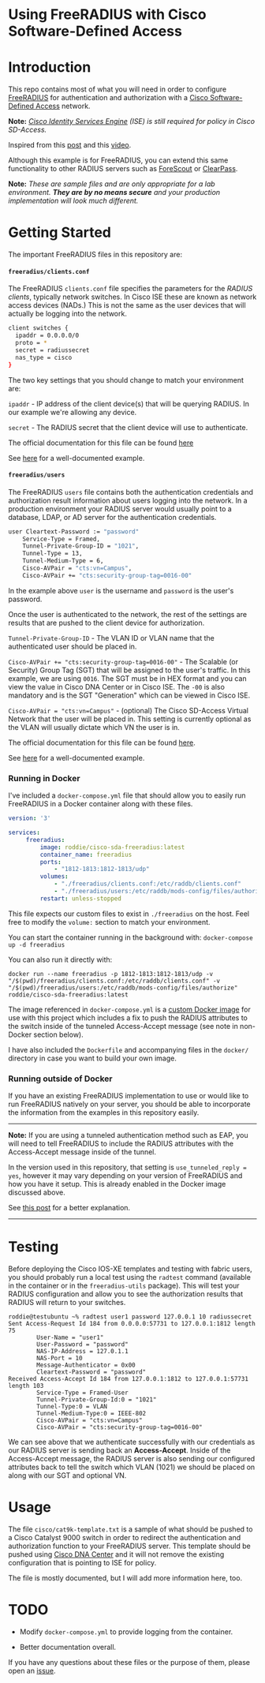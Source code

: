 # Using FreeRADIUS with Cisco Software-Defined Access

# Introduction
This repo contains most of what you will need in order to configure [FreeRADIUS](https://freeradius.org/) for authentication and authorization with a [Cisco Software-Defined Access](https://www.cisco.com/c/en/us/solutions/enterprise-networks/software-defined-access/index.html) network.

**Note:** _[Cisco Identity Services Engine](https://www.cisco.com/c/en/us/products/security/identity-services-engine/index.html) (ISE) is still required for policy in Cisco SD-Access._

Inspired from this [post](https://community.cisco.com/t5/networking-documents/how-to-use-group-based-policies-with-3rd-party-radius-using/ta-p/3930041) and this [video](https://www.youtube.com/watch?v=ZoNKa9X1Xjk&list=UUHDBMhhEDalzaiFGXOhHJDg&index=1). 


Although this example is for FreeRADIUS, you can extend this same functionality to other RADIUS servers such as [ForeScout](https://www.forescout.com/) or [ClearPass](https://www.arubanetworks.com/products/security/network-access-control/). 

**Note:** _These are sample files and are only appropriate for a lab environment.  **They are by no means secure** and your production implementation will look much different._

# Getting Started

The important FreeRADIUS files in this repository are:

#### `freeradius/clients.conf`

The FreeRADIUS `clients.conf` file specifies the  parameters for the _RADIUS clients_, typically  network switches.  In Cisco ISE these are known as network access devices (NADs.)  This is not the same as the user devices that will actually be logging into the network.

```sh
client switches {
  ipaddr = 0.0.0.0/0
  proto = *
  secret = radiussecret
  nas_type = cisco
}
```

The two key settings that you should change to match your environment are:

`ipaddr` - IP address of the client device(s) that will be querying RADIUS.  In our example we're allowing any device.

`secret` - The RADIUS secret that the client device will use to authenticate.

The official documentation for this file can be found [here](https://freeradius.org/radiusd/man/clients.html) 

See [here](https://github.com/FreeRADIUS/freeradius-server/blob/v3.0.x/raddb/clients.conf) for a well-documented example.

#### `freeradius/users`

The FreeRADIUS `users` file contains both the authentication credentials and authorization result information about users logging into the network.  In a production environment your RADIUS server would usually point to a database, LDAP, or AD server for the authentication credentials.

```sh
user Cleartext-Password := "password"
	Service-Type = Framed,
	Tunnel-Private-Group-ID = "1021",
	Tunnel-Type = 13,
	Tunnel-Medium-Type = 6,
	Cisco-AVPair = "cts:vn=Campus",
	Cisco-AVPair += "cts:security-group-tag=0016-00"
```

In the example above `user` is the username and `password` is the user's password. 

Once the user is authenticated to the network, the rest of the settings are results that are pushed to the client device for authorization.

`Tunnel-Private-Group-ID` - The VLAN ID or VLAN name that the authenticated user should be placed in.

`Cisco-AVPair += "cts:security-group-tag=0016-00"` - The Scalable (or Security) Group Tag (SGT) that will be assigned to the user's traffic.  In this example, we are using `0016`.  The SGT must be in HEX format and you can view the value in Cisco DNA Center or in Cisco ISE.  The `-00` is also mandatory and is the SGT "Generation" which can be viewed in Cisco ISE.

`Cisco-AVPair = "cts:vn=Campus"` - (optional) The Cisco SD-Access Virtual Network that the user will be placed in.  This setting is currently optional as the VLAN will usually dictate which VN the user is in.

The official documentation for this file can be found [here](https://freeradius.org/radiusd/man/users.html).

See [here](https://github.com/FreeRADIUS/freeradius-server/blob/v3.0.x/raddb/mods-config/files/authorize) for a well-documented example.

### Running in Docker

I've included a `docker-compose.yml` file that should allow you to easily run FreeRADIUS in a Docker container along with these files. 

```yaml
version: '3'

services:
     freeradius:
         image: roddie/cisco-sda-freeradius:latest
         container_name: freeradius
         ports:
             - "1812-1813:1812-1813/udp"
         volumes:
             - "./freeradius/clients.conf:/etc/raddb/clients.conf"
             - "./freeradius/users:/etc/raddb/mods-config/files/authorize"
         restart: unless-stopped
```

This file expects our custom files to exist in `./freeradius` on the host.  Feel free to modify the `volume:` section to match your environment.

You can start the container running in the background with: `docker-compose up -d freeradius`

You can also run it directly with:

`docker run --name freeradius -p 1812-1813:1812-1813/udp -v "/$(pwd)/freeradius/clients.conf:/etc/raddb/clients.conf" -v "/$(pwd)/freeradius/users:/etc/raddb/mods-config/files/authorize" roddie/cisco-sda-freeradius:latest`

The image referenced in `docker-compose.yml` is a [custom Docker image](https://hub.docker.com/r/roddie/cisco-sda-freeradius) for use with this project which includes a fix to push the RADIUS attributes to the switch inside of the tunneled Access-Accept message (see note in non-Docker section below). 

I have also included the `Dockerfile` and accompanying files in the `docker/` directory in case you want to build your own image.
### Running outside of Docker

If you have an existing FreeRADIUS implementation to use or would like to run FreeRADIUS natively on your server, you should be able to incorporate the information from the examples in this repository easily.

---
**Note:** If you are using a tunneled authentication method such as EAP, you will need to tell FreeRADIUS to include the RADIUS attributes with the Access-Accept message inside of the tunnel. 

In the version used in this repository, that setting is `use_tunneled_reply = yes`, however it may vary depending on your version of FreeRADIUS and how you have it setup.  This is already enabled in the Docker image discussed above.

See [this post](https://community.cisco.com/t5/switching/catalyst-2960-ignores-radius-attributes-to-set-vlan/m-p/1792633/highlight/true#M192521) for a better explanation.

---
# Testing

Before deploying the Cisco IOS-XE templates and testing with fabric users, you should probably run a local test using the `radtest` command (available in the container or in the `freeradius-utils` package).  This will test your RADIUS configuration and allow you to see the authorization results that RADIUS will return to your switches.

```console
roddie@testubuntu ~% radtest user1 password 127.0.0.1 10 radiussecret
Sent Access-Request Id 184 from 0.0.0.0:57731 to 127.0.0.1:1812 length 75
        User-Name = "user1"
        User-Password = "password"
        NAS-IP-Address = 127.0.1.1
        NAS-Port = 10
        Message-Authenticator = 0x00
        Cleartext-Password = "password"
Received Access-Accept Id 184 from 127.0.0.1:1812 to 127.0.0.1:57731 length 103
        Service-Type = Framed-User
        Tunnel-Private-Group-Id:0 = "1021"
        Tunnel-Type:0 = VLAN
        Tunnel-Medium-Type:0 = IEEE-802
        Cisco-AVPair = "cts:vn=Campus"
        Cisco-AVPair = "cts:security-group-tag=0016-00"
```

We can see above that we authenticate successfully with our credentials as our RADIUS server is sending back an **Access-Accept**.  Inside of the Access-Accept message, the RADIUS server is also sending our configured attributes back to tell the switch which VLAN (1021) we should be placed on along with our SGT and optional VN.


# Usage

The file `cisco/cat9k-template.txt` is a sample of what should be pushed to a Cisco Catalyst 9000 switch in order to redirect the authentication and authorization function to your FreeRADIUS server.  This template should be pushed using [Cisco DNA Center](https://www.cisco.com/c/en/us/products/cloud-systems-management/dna-center/index.html) and it will not remove the existing configuration that is pointing to ISE for policy.

The file is mostly documented, but I will add more information here, too.
# TODO

* Modify `docker-compose.yml` to provide logging from the container.
 
* Better documentation overall.

If you have any questions about these files or the purpose of them, please open an [issue](https://github.com/eiddor/cisco-sda-freeradius/issues).